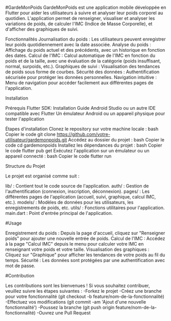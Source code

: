 #GardeMonPoids
GardeMonPoids est une application mobile développée en Flutter pour aider les utilisateurs à suivre et analyser leur poids corporel au quotidien. L'application permet de renseigner, visualiser et analyser les variations de poids, de calculer l'IMC (Indice de Masse Corporelle), et d'afficher des graphiques de suivi.

Fonctionnalités
  Journalisation du poids : Les utilisateurs peuvent enregistrer leur poids quotidiennement avec la date associée.
  Analyse du poids : Affichage du poids actuel et des précédents, avec un historique en fonction des dates.
  Calcul de l'IMC : Calcul automatique de l'IMC en fonction du poids et de la taille, avec une évaluation de la catégorie (poids insuffisant, normal,   surpoids, etc.).
  Graphiques de suivi : Visualisation des tendances de poids sous forme de courbes.
  Sécurité des données : Authentification sécurisée pour protéger les données personnelles.
  Navigation intuitive : Menu de navigation pour accéder facilement aux différentes pages de l'application.

Installation

Prérequis
Flutter SDK: Installation Guide
Android Studio ou un autre IDE compatible avec Flutter
Un émulateur Android ou un appareil physique pour tester l'application

Étapes d'installation
Clonez le repository sur votre machine locale :
bash
Copier le code
git clone https://github.com/votre-utilisateur/gardemonpoids.git
Accédez au dossier du projet :
bash
Copier le code
cd gardemonpoids
Installez les dépendances du projet :
bash
Copier le code
flutter pub get
Exécutez l'application sur un émulateur ou un appareil connecté :
bash
Copier le code
flutter run

Structure du Projet

Le projet est organisé comme suit :

  lib/ : Contient tout le code source de l'application.
  auth/ : Gestion de l'authentification (connexion, inscription, déconnexion).
  pages/ : Les différentes pages de l'application (accueil, suivi, graphique, calcul IMC, etc.).
  models/ : Modèles de données pour les utilisateurs, les enregistrements de poids, etc.
  utils/ : Fonctions utilitaires pour l'application.
  main.dart : Point d'entrée principal de l'application.

#Usage

Enregistrement du poids : Depuis la page d'accueil, cliquez sur "Renseigner poids" pour ajouter une nouvelle entrée de poids.
Calcul de l'IMC : Accédez à la page "Calcul IMC" depuis le menu pour calculer votre IMC en renseignant votre poids et votre taille.
Visualisation des graphiques : Cliquez sur "Graphique" pour afficher les tendances de votre poids au fil du temps.
Sécurité : Les données sont protégées par une authentification avec mot de passe.

#Contribution

Les contributions sont les bienvenues ! Si vous souhaitez contribuer, veuillez suivre les étapes suivantes :
  -Forkez le projet
  -Créez une branche pour votre fonctionnalité (git checkout -b feature/nom-de-la-fonctionnalité)
  -Effectuez vos modifications (git commit -am 'Ajout d'une nouvelle fonctionnalité')
  -Poussez la branche (git push origin feature/nom-de-la-fonctionnalité)
  -Ouvrez une Pull Request

